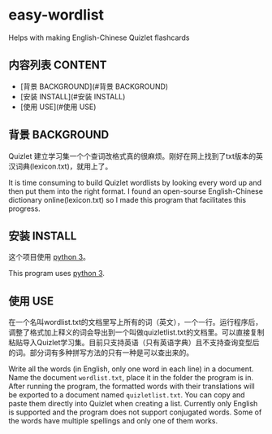 # easy-wordlist

Helps with making English-Chinese Quizlet flashcards

## 内容列表 CONTENT

- [背景 BACKGROUND](#背景 BACKGROUND)
- [安装 INSTALL](#安装 INSTALL)
- [使用 USE](#使用 USE)


## 背景 BACKGROUND

Quizlet 建立学习集一个个查词改格式真的很麻烦。刚好在网上找到了txt版本的英汉词典(lexicon.txt)，就用上了。

It is time consuming to build Quizlet wordlists by looking every word up and then put them into the right format. I found an open-sourse English-Chinese dictionary online(lexicon.txt) so I made this program that facilitates this progress.

## 安装 INSTALL

这个项目使用 [python 3](https://www.python.org)。

This program uses [python 3](https://www.python.org).

## 使用 USE

在一个名叫wordlist.txt的文档里写上所有的词（英文），一个一行。运行程序后，调整了格式加上释义的词会导出到一个叫做quizletlist.txt的文档里。可以直接复制粘贴导入Quizlet学习集。目前只支持英语（只有英语字典）且不支持查询变型后的词。部分词有多种拼写方法的只有一种是可以查出来的。

Write all the words (in English, only one word in each line) in a document. Name the document `wordlist.txt`, place it in the folder the program is in. After running the program, the formatted words with their translations will be exported to a document named `quizletlist.txt`. You can copy and paste them directly into Quizlet when creating a list. Currently only English is supported and the program does not support conjugated words. Some of the words have multiple spellings and only one of them works.
